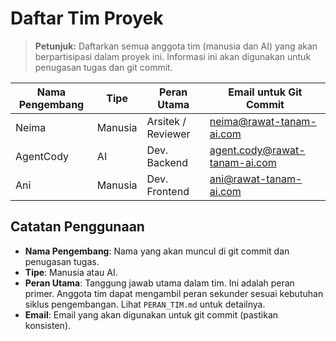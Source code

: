 # Daftar Tim Proyek

> **Petunjuk:** Daftarkan semua anggota tim (manusia dan AI) yang akan berpartisipasi dalam proyek ini. Informasi ini akan digunakan untuk penugasan tugas dan git commit.

| Nama Pengembang | Tipe    | Peran Utama       | Email untuk Git Commit        |
|-----------------|---------|-------------------|-------------------------------|
| Neima           | Manusia | Arsitek / Reviewer| neima@rawat-tanam-ai.com      |
| AgentCody       | AI      | Dev. Backend      | agent.cody@rawat-tanam-ai.com |
| Ani             | Manusia | Dev. Frontend     | ani@rawat-tanam-ai.com        |

## Catatan Penggunaan

- **Nama Pengembang**: Nama yang akan muncul di git commit dan penugasan tugas.
- **Tipe**: Manusia atau AI.
- **Peran Utama**: Tanggung jawab utama dalam tim. Ini adalah peran primer. Anggota tim dapat mengambil peran sekunder sesuai kebutuhan siklus pengembangan. Lihat `PERAN_TIM.md` untuk detailnya.
- **Email**: Email yang akan digunakan untuk git commit (pastikan konsisten).
